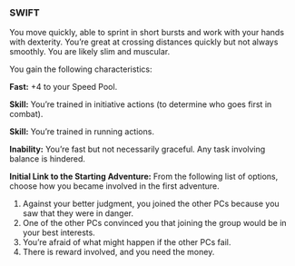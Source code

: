 ### SWIFT

<!-- P, ID: 050950 -->

You move quickly, able to sprint in short bursts and work with your hands with dexterity. You’re great at crossing distances quickly but not always smoothly. You are likely slim and muscular.

<!-- P, ID: 050951 -->

You gain the following characteristics:

<!-- P, ID: 050952 -->

**Fast:** +4 to your Speed Pool.

<!-- P, ID: 050953 -->

**Skill:** You’re trained in initiative actions (to determine who goes first in combat).

<!-- P, ID: 050954 -->

**Skill:** You’re trained in running actions.

<!-- P, ID: 050955 -->

**Inability:** You’re fast but not necessarily graceful. Any task involving balance is hindered.

<!-- P, ID: 050956 -->

**Initial Link to the Starting Adventure:** From the following list of options, choose how you became involved in the first adventure.

<!-- L, ID: 050957 -->

1. Against your better judgment, you joined the other PCs because you saw that they were in danger.
2. One of the other PCs convinced you that joining the group would be in your best interests.
3. You’re afraid of what might happen if the other PCs fail.
4. There is reward involved, and you need the money.

<!-- /L -->

